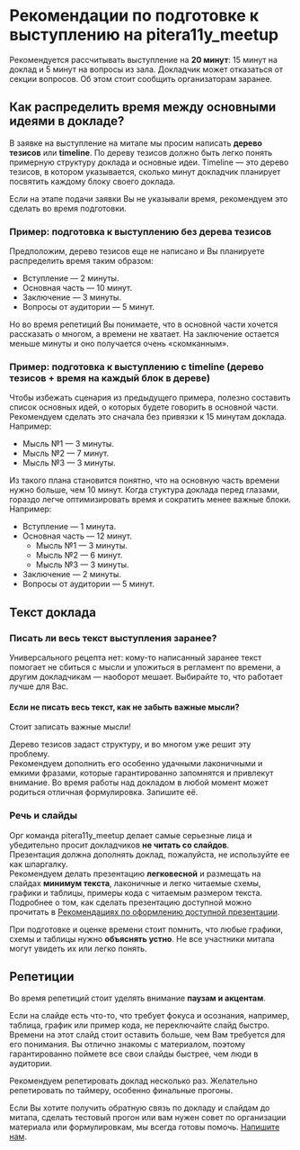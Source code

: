 # Рекомендации по подготовке к выступлению на pitera11y_meetup

Рекомендуется рассчитывать выступление на **20 минут**: 15 минут на доклад и 5 минут на вопросы из зала. Докладчик может отказаться от секции вопросов. Об этом стоит сообщить организаторам заранее.


## Как распределить время между основными идеями в докладе?

В заявке на выступление на митапе мы просим написать **дерево тезисов** или **timeline**. По дереву тезисов должно быть легко понять примерную структуру доклада и основные идеи. Timeline — это дерево тезисов, в котором указывается, сколько минут докладчик планирует посвятить каждому блоку своего доклада.

Если на этапе подачи заявки Вы не указывали время, рекомендуем это сделать во время подготовки.

### Пример: подготовка к выступлению без дерева тезисов

Предположим, дерево тезисов еще не написано и Вы планируете распределить время таким образом:

* Вступление — 2 минуты.
* Основная часть — 10 минут.
* Заключение — 3 минуты.
* Вопросы от аудитории — 5 минут.

Но во время репетиций Вы понимаете, что в основной части хочется рассказать о многом, а времени не хватает. На заключение остается меньше минуты и оно получается очень «скомканным».

### Пример: подготовка к выступлению с timeline (дерево тезисов + время на каждый блок в дереве)

Чтобы избежать сценария из предыдущего примера, полезно составить список основных идей, о которых будете говорить в основной части.<br>
Рекомендуем сделать это сначала без привязки к 15 минутам доклада. Например:

* Мысль №1 — 3 минуты.
* Мысль №2 — 7 минут.
* Мысль №3 — 3 минуты.

Из такого плана становится понятно, что на основную часть времени нужно больше, чем 10 минут. Когда стуктура доклада перед глазами, гораздо легче оптимизировать время и сократить менее важные блоки. Например:

* Вступление — 1 минута.
* Основная часть — 12 минут.
  * Мысль №1 — 3 минуты.
  * Мысль №2 — 6 минут.
  * Мысль №3 — 3 минуты.
* Заключение — 2 минуты.
* Вопросы от аудитории — 5 минут.

## Текст доклада

### Писать ли весь текст выступления заранее? 

Универсального рецепта нет: кому-то написанный заранее текст помогает не сбиться с мысли и уложиться в регламент по времени, а другим докладчикам — наоборот мешает. Выбирайте то, что работает лучше для Вас.

#### Если не писать весь текст, как не забыть важные мысли?

Стоит записать важные мысли! 

Дерево тезисов задаст структуру, и во многом уже решит эту проблему.<br>
Рекомендуем дополнить его особенно удачными лаконичными и емкими фразами, которые гарантированно запомнятся и привлекут внимание. Во время работы над докладом в любой момент может родиться отличная формулировка. Запишите её.

### Речь и слайды

Орг команда pitera11y_meetup делает самые серьезные лица и убедительно просит докладчиков **не читать со слайдов**.<br>
Презентация должна дополнять доклад, пожалуйста, не используйте ее как шпаргалку.<br>
Рекомендуем делать презентацию **легковесной** и размещать на слайдах **минимум текста**, лаконичные и легко читаемые схемы, графики и таблицы, примеры кода с читаемым размером текста. Подробнее о том, как сделать презентацию доступной можно прочитать в [Рекомендациях по оформлению доступной презентации](./accessible-slide-guidelines.md).

При подготовке и оценке времени стоит помнить, что любые графики, схемы и таблицы нужно **объяснять устно**. Не все участники митапа могут увидеть их или легко понять. 


## Репетиции

Во время репетиций стоит уделять внимание **паузам и акцентам**.

Если на слайде есть что-то, что требует фокуса и осознания, например, таблица, график или пример кода, не переключайте слайд быстро. Времени на этот слайд стоит оставить больше, чем Вам требуется для его понимания. Вы отлично знакомы с материалом, поэтому гарантированно поймете все свои слайды быстрее, чем люди в аудитории. 

Рекомендуем репетировать доклад несколько раз. Желательно репетировать по таймеру, особенно финальные прогоны.

Если Вы хотите получить обратную связь по докладу и слайдам до митапа, сделать тестовый прогон или вам нужен совет по организации материала или формулировкам, мы всегда готовы помочь. [Напишите нам](*).
